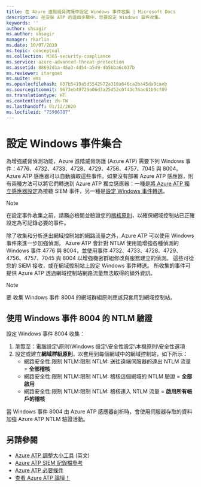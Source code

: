 ```yaml
---
title: 在 Azure 進階威脅防護中設定 Windows 事件收集 | Microsoft Docs
description: 在安裝 ATP 的這個步驟中，您要設定 Windows 事件收集。
keywords: ''
author: shsagir
ms.author: shsagir
manager: rkarlin
ms.date: 10/07/2019
ms.topic: conceptual
ms.collection: M365-security-compliance
ms.service: azure-advanced-threat-protection
ms.assetid: 88692d1a-45a3-4d54-a549-4b5bba6c037b
ms.reviewer: itargoet
ms.suite: ems
ms.openlocfilehash: 037b5419a5d5542972a310a646ca2ba45da9caeb
ms.sourcegitcommit: 9673eb49729a06d3a25d52c0f43c76ac61b9cf89
ms.translationtype: HT
ms.contentlocale: zh-TW
ms.lasthandoff: 01/12/2020
ms.locfileid: "75906787"
---
```

# <a name="configure-windows-event-collection"></a>設定 Windows 事件集合

為增強威脅偵測功能，Azure 進階威脅防護 (Azure ATP) 需要下列 Windows 事件：4776、4732、4733、4728、4729、4756、4757、7045 與 8004。 Azure ATP 感應器可以自動讀取這些事件。如果沒有部署 Azure ATP 感應器，則有兩種方法可以將它們轉送到 Azure ATP 獨立感應器：一種是[將 Azure ATP 獨立感應器設定](configure-event-forwarding.md)為接聽 SIEM 事件，另一種是[設定 Windows 事件轉送](configure-event-forwarding.md)。

> [!NOTE]
> 在設定事件收集之前，請務必檢閱並驗證您的[稽核原則](atp-advanced-audit-policy.md)，以確保網域控制站已正確設定為可記錄必要的事件。 

除了收集和分析進出網域控制站的網路流量之外，Azure ATP 可以使用 Windows 事件來進一步加強偵測。 Azure ATP 會針對 NTLM 使用能增強各種偵測的 Windows 事件 4776 與 8004，並使用事件 4732、4733、4728、4729、4756、4757、7045 與 8004 以增強機密群組修改與服務建立的偵測。 這些可從您的 SIEM 接收，或在網域控制站上設定 Windows 事件轉送。 所收集的事件可提供 Azure ATP 透過網域控制站網路流量無法取得的額外資訊。

> [!NOTE]
>  要 收集 Windows 事件 8004 的網域群組原則應該**只**套用到網域控制站。  

## <a name="ntlm-authentication-using-windows-event-8004"></a>使用 Windows 事件 8004 的 NTLM 驗證

設定 Windows 事件 8004 收集：
1. 瀏覽至：電腦設定\原則\Windows 設定\安全性設定\本機原則\安全性選項
2. 設定或建立**網域群組原則**，以套用到每個網域中的網域控制站，如下所示：
   - 網路安全性:限制 NTLM:限制 NTLM: 送往遠端伺服器的連出 NTLM 流量 = **全部稽核**
   - 網路安全性:限制 NTLM:限制 NTLM: 稽核這個網域的 NTLM 驗證 = **全部啟用**
   - 網路安全性:限制 NTLM:限制 NTLM: 稽核連入 NTLM 流量 = **啟用所有帳戶的稽核**

當 Windows 事件 8004 由 Azure ATP 感應器剖析時，會使用伺服器存取的資料加強 Azure ATP NTLM 驗證活動。


## <a name="see-also"></a>另請參閱
- [Azure ATP 調整大小工具](https://aka.ms/aatpsizingtool) \(英文\)
- [Azure ATP SIEM 記錄檔參考](cef-format-sa.md)
- [Azure ATP 必要條件](atp-prerequisites.md)
- [查看 Azure ATP 論壇！](https://aka.ms/azureatpcommunity)
